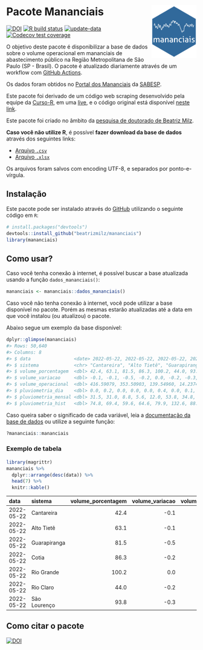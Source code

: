 
<!-- README.md is generated from README.Rmd. Please edit that file -->

# Pacote Mananciais <img src="man/figures/hexlogo.png" align="right" width = "120px"/>

<!-- badges: start -->

[![DOI](https://zenodo.org/badge/DOI/10.5281/zenodo.4733056.svg)](https://doi.org/10.5281/zenodo.4733056)
[![R build
status](https://github.com/beatrizmilz/mananciais/workflows/R-CMD-check/badge.svg)](https://github.com/beatrizmilz/mananciais/actions)
[![update-data](https://github.com/beatrizmilz/mananciais/actions/workflows/2-update_data.yaml/badge.svg)](https://github.com/beatrizmilz/mananciais/actions/workflows/2-update_data.yaml)
[![Codecov test
coverage](https://codecov.io/gh/beatrizmilz/mananciais/branch/master/graph/badge.svg)](https://codecov.io/gh/beatrizmilz/mananciais?branch=master)
<!-- badges: end -->

O objetivo deste pacote é disponibilizar a base de dados sobre o volume
operacional em mananciais de abastecimento público na Região
Metropolitana de São Paulo (SP - Brasil). O pacote é atualizado
diariamente através de um workflow com [GitHub
Actions](https://github.com/beatrizmilz/mananciais/actions).

Os dados foram obtidos no [Portal dos
Mananciais](http://mananciais.sabesp.com.br/Situacao) da
[SABESP](http://site.sabesp.com.br/site/Default.aspx).

Este pacote foi derivado de um código web scraping desenvolvido pela
equipe da [Curso-R](https://www.curso-r.com/), em uma
[live](https://youtu.be/jvZIxrMmOcQ), e o código original está
disponível [neste
link](https://github.com/curso-r/lives/blob/master/drafts/20200730_scraper_sabesp.R).

Este pacote foi criado no âmbito da [pesquisa de doutorado de Beatriz
Milz](https://beatrizmilz.github.io/tese/).

**Caso você não utilize R**, é possível **fazer download da base de
dados** através dos seguintes links:

  - [Arquivo
    `.csv`](https://github.com/beatrizmilz/mananciais/raw/master/inst/extdata/mananciais.csv)
  - [Arquivo
    `.xlsx`](https://github.com/beatrizmilz/mananciais/blob/master/inst/extdata/mananciais.xlsx?raw=true)

Os arquivos foram salvos com encoding UTF-8, e separados por
ponto-e-vírgula.

## Instalação

Este pacote pode ser instalado através do [GitHub](https://github.com/)
utilizando o seguinte código em `R`:

``` r
# install.packages("devtools")
devtools::install_github("beatrizmilz/mananciais")
library(mananciais)
```

## Como usar?

Caso você tenha conexão à internet, é possível buscar a base atualizada
usando a função `dados_mananciais()`:

``` r
mananciais <- mananciais::dados_mananciais() 
```

Caso você não tenha conexão à internet, você pode utilizar a base
disponível no pacote. Porém as mesmas estarão atualizadas até a data em
que você instalou (ou atualizou) o pacote.

Abaixo segue um exemplo da base disponível:

``` r
dplyr::glimpse(mananciais)
#> Rows: 50,640
#> Columns: 8
#> $ data                <date> 2022-05-22, 2022-05-22, 2022-05-22, 2022-05-22, 2…
#> $ sistema             <chr> "Cantareira", "Alto Tietê", "Guarapiranga", "Cotia…
#> $ volume_porcentagem  <dbl> 42.4, 63.1, 81.5, 86.3, 100.2, 44.0, 93.8, 42.5, 6…
#> $ volume_variacao     <dbl> -0.1, -0.1, -0.5, -0.2, 0.0, -0.2, -0.3, -0.1, -0.…
#> $ volume_operacional  <dbl> 416.59079, 353.50903, 139.54960, 14.23741, 112.373…
#> $ pluviometria_dia    <dbl> 0.0, 0.2, 0.0, 0.0, 0.0, 0.4, 0.0, 0.1, 0.1, 0.0, …
#> $ pluviometria_mensal <dbl> 31.5, 31.0, 8.8, 5.6, 12.0, 53.8, 34.8, 31.5, 30.7…
#> $ pluviometria_hist   <dbl> 74.8, 69.4, 59.6, 64.6, 79.9, 132.6, 88.9, 74.8, 6…
```

Caso queira saber o significado de cada variável, leia a [documentação
da base de
dados](https://beatrizmilz.github.io/mananciais/reference/mananciais.html)
ou utilize a seguinte função:

``` r
?mananciais::mananciais
```

### Exemplo de tabela

``` r
library(magrittr)
mananciais %>% 
  dplyr::arrange(desc(data)) %>% 
  head(7) %>%
  knitr::kable()
```

| data       | sistema      | volume\_porcentagem | volume\_variacao | volume\_operacional | pluviometria\_dia | pluviometria\_mensal | pluviometria\_hist |
| :--------- | :----------- | ------------------: | ---------------: | ------------------: | ----------------: | -------------------: | -----------------: |
| 2022-05-22 | Cantareira   |                42.4 |            \-0.1 |           416.59079 |               0.0 |                 31.5 |               74.8 |
| 2022-05-22 | Alto Tietê   |                63.1 |            \-0.1 |           353.50903 |               0.2 |                 31.0 |               69.4 |
| 2022-05-22 | Guarapiranga |                81.5 |            \-0.5 |           139.54960 |               0.0 |                  8.8 |               59.6 |
| 2022-05-22 | Cotia        |                86.3 |            \-0.2 |            14.23741 |               0.0 |                  5.6 |               64.6 |
| 2022-05-22 | Rio Grande   |               100.2 |              0.0 |           112.37321 |               0.0 |                 12.0 |               79.9 |
| 2022-05-22 | Rio Claro    |                44.0 |            \-0.2 |             6.01502 |               0.4 |                 53.8 |              132.6 |
| 2022-05-22 | São Lourenço |                93.8 |            \-0.3 |            83.35188 |               0.0 |                 34.8 |               88.9 |

## Como citar o pacote

[![DOI](https://zenodo.org/badge/DOI/10.5281/zenodo.4733056.svg)](https://doi.org/10.5281/zenodo.4733056)
